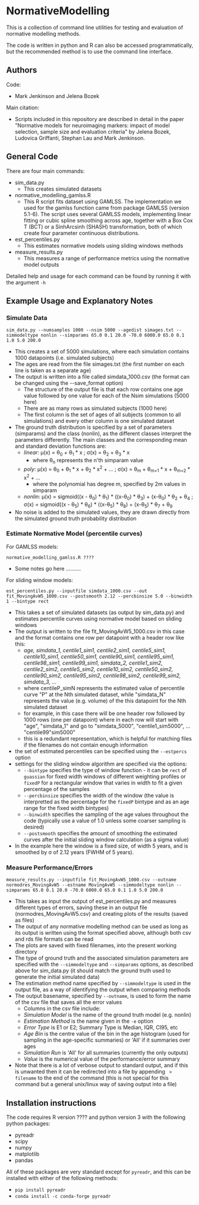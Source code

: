 # NormativeModelling

This is a collection of command line utilities for testing and evaluation of normative modelling methods.

The code is written in python and R can also be accessed programmatically, but the recommended method is to use the command line interface.

## Authors

Code:
  - Mark Jenkinson and Jelena Bozek

Main citation:
  - Scripts included in this repository are described in detail in the paper "Normative models for neuroimaging markers: impact of model selection, sample size and evaluation criteria" by Jelena Bozek, Ludovica Griffanti, Stephan Lau and Mark Jenkinson.



## General Code

There are four main commands:
 - sim_data.py
    - This creates simulated datasets
 - normative_modelling_gamlss.R
    - This R script fits dataset using GAMLSS. The implementation we used for the gamlss function came from package GAMLSS (version 5.1-6). The script uses several GAMLSS models, implementing linear fitting or cubic spline smoothing across age, together with a Box Cox T (BCT) or a SinhArcsinh (SHASH) transformation, both of which create four parameter continuous distributions.
 - est_percentiles.py
    - This estimates normative models using sliding windows methods
 - measure_results.py
    - This measures a range of performance metrics using the normative model outputs

Detailed help and usage for each command can be found by running it with the argument `-h`


## Example Usage and Explanatory Notes

### Simulate Data

  `sim_data.py --numsamples 1000 --nsim 5000 --agedist simages.txt --simmodeltype nonlin --simparams 65.0 0.1 20.0 -70.0 6000.0 65.0 0.1 1.0 5.0 200.0`
  
  - This creates a set of 5000 simulations, where each simulation contains 1000 datapoints (i.e. simulated subjects)
  - The ages are read from the file simages.txt (the first number on each line is taken as a separate age)
  - The output is written into a file called simdata_1000.csv (the format can be changed using the --save_format option)
    - The structure of the output file is that each row contains one age value followed by one value for each of the Nsim simulations (5000 here)
    - There are as many rows as simulated subjects (1000 here)
    - The first column is the set of ages of all subjects (common to all simulations) and every other column is one simulated dataset
  - The ground truth distribution is specified by a set of parameters (simparams) and the class (nonlin), as the different classes interpret the parameters differently.  The main classes and the corresponding mean and standard deviation functions are:
    - *linear*: &mu;(x) = &theta;<sub>0</sub> + &theta;<sub>1</sub> * x ; &sigma;(x) = &theta;<sub>2</sub> + &theta;<sub>3</sub> * x 
      - where &theta;<sub>n</sub> represents the n'th simparam value
    - *poly*: &mu;(x) = &theta;<sub>0</sub> + &theta;<sub>1</sub> * x + &theta;<sub>2</sub> * x<sup>2</sup> + ... ; &sigma;(x) = &theta;<sub>m</sub> + &theta;<sub>m+1</sub> * x + &theta;<sub>m+2</sub> * x<sup>2</sup> + ...
      - where the polynomial has degree m, specified by 2m values in simparam
    - *nonlin*: &mu;(x) = sigmoid((x - &theta;<sub>0</sub>) * &theta;<sub>1</sub>) * ((x-&theta;<sub>0</sub>) * &theta;<sub>3</sub>) + (x-&theta;<sub>0</sub>) * &theta;<sub>2</sub> + &theta;<sub>4</sub> ;   &sigma;(x) = sigmoid((x - &theta;<sub>5</sub>) * &theta;<sub>6</sub>) * ((x-&theta;<sub>5</sub>) * &theta;<sub>8</sub>)  + (x-&theta;<sub>5</sub>) * &theta;<sub>7</sub> + &theta;<sub>9</sub>
  - No noise is added to the simulated values, they are drawn directly from the simulated ground truth probability distribution

### Estimate Normative Model (percentile curves)

For GAMLSS models:

  `normative_modelling_gamlss.R ????`
  
  - Some notes go here ..........

For sliding window models:

  `est_percentiles.py --inputfile simdata_1000.csv --out fit_MovingAvW5_1000.csv --postsmooth 2.12 --percbinsize 5.0 --binwidth 1 --bintype rect`
  
  - This takes a set of simulated datasets (as output by sim_data.py) and estimates percentile curves using normative model based on sliding windows
  - The output is written to the file fit_MovingAvW5_1000.csv in this case and the format contains one row per datapoint with a header row like this:
    - *age, simdata_1, centile1_sim1, centile2_sim1, centile5_sim1, centile10_sim1, centile50_sim1, centile90_sim1, centile95_sim1, centile98_sim1, centile99_sim1, simdata_2, centile1_sim2, centile2_sim2, centile5_sim2, centile10_sim2, centile50_sim2, centile90_sim2, centile95_sim2, centile98_sim2, centile99_sim2, simdata_3, ...*
    - where centileP_simN represents the estimated value of percentile curve "P" at the Nth simulated dataset, while "simdata_N" represents the value (e.g. volume) of the this datapoint for the Nth simulated dataset
    - for example, in this case there will be one header row followed by 1000 rows (one per datapoint) where in each row will start with "age", "simdata_1" and go to "simdata_5000", "centile1_sim5000", ... "centile99"sim5000"
    - this is a redundant representation, which is helpful for matching files if the filenames do not contain enough information
  - the set of estimated percentiles can be specified using the `--estpercs` option
  - settings for the sliding window algorithm are specified via the options:
    - `--bintype` specifies the type of window function - it can be `rect` of `guassian` for fixed width windows of different weighting profiles or `fixedP` for a rectangular window that varies in width to fit a given percentage of the samples
    - `--percbinsize` specifies the width of the window (the value is interpretted as the percentage for the `fixedP` bintype and as an age range for the fixed width bintypes)
    - `--binwidth` specifies the sampling of the age values throughout the code (typically use a value of 1.0 unless some coarser sampling is desired)
    - `--postsmooth` specifies the amount of smoothing the estimated curves after the initial sliding window calculation (as a sigma value)
  - In the example here the window is a fixed size, of width 5 years, and is smoothed by &sigma; of 2.12 years (FWHM of 5 years). 
  
  ### Measure Performance/Errors
  
  `measure_results.py --inputfile fit_MovingAvW5_1000.csv --outname normodres_MovingAvW5 --estname MovingAvW5 --simmodeltype nonlin --simparams 65.0 0.1 20.0 -70.0 6000.0 65.0 0.1 1.0 5.0 200.0`
  
  - This takes as input the output of est_percentiles.py and measures different types of errors, saving these in an output file (normodres_MovingAvW5.csv) and creating plots of the results (saved as files)
  - The output of any normative modelling method can be used as long as its output is written using the format specified above, although both csv and rds file formats can be read
  - The plots are saved with fixed filenames, into the present working directory
  - The type of ground truth and the associated simulation parameters are specified with the `--simmodeltype` and `--simparams` options, as described above for sim_data.py (it should match the ground truth used to generate the initial simulated data)
  - The estimation method name specified by `--simmodeltype` is used in the output file, as a way of identifying the output when comparing methods
  - The output basename, specified by `--outname`, is used to form the name of the csv file that saves all the error values
    - Columns in the csv file include:
     - *Simulation Model* is the name of the ground truth model (e.g. nonlin)
     - *Estimation Method* is the name given in the `-e` option
     - *Error Type* is E1 or E2; Summary Type is Median, IQR, CI95, etc
     - *Age Bin* is the centre value of the bin in the age histogram (used for sampling in the age-specific summaries) or 'All' if it summaries over ages
     - *Simulation Run* is 'All' for all summaries (currently the only outputs)
     - *Value* is the numerical value of the performance/error summary
  - Note that there is a lot of verbose output to standard output, and if this is unwanted then it can be redirected into a file by appending ` > filename` to the end of the command (this is not special for this command but a general unix/linux way of saving output into a file)


## Installation instructions

The code requires R version ???? and python version 3 with the following python packages:
 - pyreadr
 - scipy
 - numpy
 - matplotlib
 - pandas
 
All of these packages are very standard except for `pyreadr`, and this can be installed with either of the following methods:
 - `pip install pyreadr`
 - `conda install -c conda-forge pyreadr`
